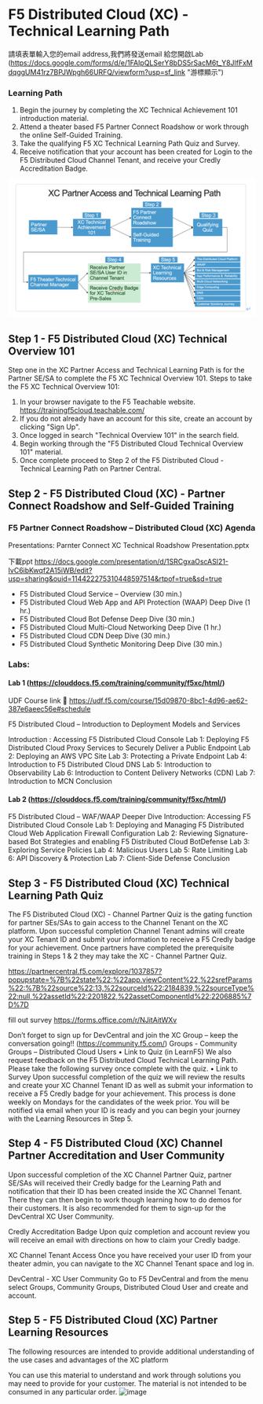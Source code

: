 # F5 Distributed Cloud (XC) - Technical Learning Path

請填表單輸入您的email address,我們將發送email 給您開啟Lab
(https://docs.google.com/forms/d/e/1FAIpQLSerY8bDS5rSacM6t_Y8JlfFxMdqggUM41rz7BPJWpgh66URFQ/viewform?usp=sf_link "游標顯示")

### Learning Path
1.	Begin the journey by completing the XC Technical Achievement 101 introduction material.
2.	Attend a theater based F5 Partner Connect Roadshow or work through the online Self-Guided Training.
3.	Take the qualifying F5 XC Technical Learning Path Quiz and Survey.
4.	Receive notification that your account has been created for Login to the F5 Distributed Cloud Channel Tenant, and receive your Credly Accreditation Badge.

![Alt text](learningpath.png)

## Step 1 - F5 Distributed Cloud (XC) Technical Overview 101

Step one in the XC Partner Access and Technical Learning Path is for the Partner SE/SA to complete the F5 XC Technical Overview 101.
Steps to take the F5 XC Technical Overview 101:

1.	In your browser navigate to the F5 Teachable website.
   https://trainingf5cloud.teachable.com/
3.	If you do not already have an account for this site, create an account by clicking "Sign Up".
4.	Once logged in search "Technical Overview 101" in the search field.
5.	Begin working through the "F5 Distributed Cloud Technical Overview 101" material.
6.	Once complete proceed to Step 2 of the F5 Distributed Cloud - Technical Learning Path on Partner Central.

## Step 2 - F5 Distributed Cloud (XC) - Partner Connect Roadshow and Self-Guided Training

### F5 Partner Connect Roadshow – Distributed Cloud (XC) Agenda
  
Presentations: Parnter Connect XC Technical Roadshow Presentation.pptx

下載ppt
https://docs.google.com/presentation/d/1SRCgxaOscASl21-IvC6ibKwqf2A15iWB/edit?usp=sharing&ouid=114422275310448597514&rtpof=true&sd=true

- F5 Distributed Cloud Service – Overview (30 min.)
- F5 Distributed Cloud Web App and API Protection (WAAP) Deep Dive (1 hr.)
- F5 Distributed Cloud Bot Defense Deep Dive (30 min.)
- F5 Distributed Cloud Multi-Cloud Networking Deep Dive (1 hr.)
- F5 Distributed Cloud CDN Deep Dive (30 min.)
- F5 Distributed Cloud Synthetic Monitoring Deep Dive (30 min.)
 
### Labs:
 
#### Lab 1 (https://clouddocs.f5.com/training/community/f5xc/html/)

UDF Course link  https://udf.f5.com/course/15d09870-8bc1-4d96-ae62-387e6aeec56e#schedule
 
F5 Distributed Cloud – Introduction to Deployment Models and Services
                
Introduction : Accessing F5 Distributed Cloud Console
Lab 1:  Deploying F5 Distributed Cloud Proxy Services to Securely Deliver a Public Endpoint
Lab 2: Deploying an AWS VPC Site
Lab 3: Protecting a Private Endpoint
Lab 4: Introduction to F5 Distributed Cloud DNS
Lab 5:  Introduction to Observability
Lab 6: Introduction to Content Delivery Networks (CDN)
Lab 7: Introduction to MCN
Conclusion
 
#### Lab 2 (https://clouddocs.f5.com/training/community/f5xc/html/)
 
F5 Distributed Cloud – WAF/WAAP Deeper Dive
Introduction:  Accessing F5 Distributed Cloud Console
Lab 1:  Deploying and Managing F5 Distributed Cloud Web Application Firewall Configuration
Lab 2:  Reviewing Signature-based Bot Strategies and enabling F5 Distributed Cloud BotDefense
Lab 3:  Exploring Service Policies
Lab 4: Malicious Users
Lab 5:  Rate Limiting
Lab 6: API Discovery & Protection
Lab 7: Client-Side Defense
Conclusion
 
## Step 3 - F5 Distributed Cloud (XC) Technical Learning Path Quiz

The F5 Distributed Cloud (XC) - Channel Partner Quiz is the gating function for partner SEs/SAs to gain access to the Channel Tenant on the XC platform. Upon successful completion Channel Tenant admins will create your XC Tenant ID and submit your information to receive a F5 Credly badge for your achievement.
Once partners have completed the prerequisite training in Steps 1 & 2 they may take the XC - Channel Partner Quiz.  

https://partnercentral.f5.com/explore/1037857?popupstate=%7B%22state%22:%22app.viewContent%22,%22srefParams%22:%7B%22source%22:13,%22sourceId%22:2184839,%22sourceType%22:null,%22assetId%22:2201822,%22assetComponentId%22:2206885%7D%7D

fill out survey 
https://forms.office.com/r/NJitAitWXv

Don’t forget to sign up for DevCentral and join the XC Group – keep the conversation going!! 
(https://community.f5.com/) Groups - Community Groups – Distributed Cloud Users
•	Link to Quiz (in LearnF5)
We also request feedback on the F5 Distributed Cloud Technical Learning Path. Please take the following survey once complete with the quiz.
•	Link to Survey
Upon successful completion of the quiz we will review the results and create your XC Channel Tenant ID as well as submit your information to receive a F5 Credly badge for your achievement. This process is done weekly on Mondays for the candidates of the week prior. You will be notified via email when your ID is ready and you can begin your journey with the Learning Resources in Step 5.

## Step 4 - F5 Distributed Cloud (XC) Channel Partner Accreditation and User Community

Upon successful completion of the XC Channel Partner Quiz, partner SE/SAs will received their Credly badge for the Learning Path and notification that their ID has been created inside the XC Channel Tenant. There they can then begin to work though learning how to do demos for their customers. It is also recommended for them to sign-up for the DevCentral XC User Community.

Credly Accreditation Badge
Upon quiz completion and account review you will receive an email with directions on how to claim your Credly badge.

XC Channel Tenant Access
Once you have received your user ID from your theater admin, you can navigate to the XC Channel Tenant space and log in.

DevCentral - XC User Community
Go to F5 DevCentral and from the menu select Groups, Community Groups, Distributed Cloud User and create and account.

## Step 5 - F5 Distributed Cloud (XC) Partner Learning Resources

The following resources are intended to provide additional understanding of the use cases and advantages of the XC platform

You can use this material to understand and work through solutions you may need to provide for your customer.  The material is not intended to be consumed in any particular order.
![image](https://github.com/marschen2007/XC-partner-roadshow/assets/3064170/fdab55bc-cc95-400e-9748-78def5ed0521)

 
 
 
 
